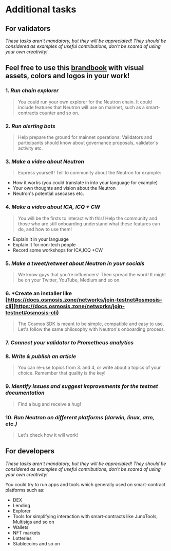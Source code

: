 # Additional tasks 

## For validators
*These tasks aren't mandatory, but they will be appreciated! They should be considered as examples of useful contributions, don't be scared of using your own creativity!*

## Feel free to use this [brandbook](https://drive.google.com/drive/folders/1bIUQ4-ejI7OX8zhYWZRy2nCgPGbQj6F7) with visual assets, colors and logos in your work!

### 1. *Run chain explorer* <br/>
> You could run your own explorer for the Neutron chain. It could include features that Neutron will use on mainnet, such as a smart-contracts counter and so on.

### 2. *Run alerting bots* <br/>
> Help prepare the ground for mainnet operations: Validators and participants should know about governance proposals, validator's activity etc.

### 3. *Make a video about Neutron* <br/>
> Express yourself! Tell to community about the Neutron for example: <br/>
- How it works (you could translate in into your language for example)
- Your own thoughts and vision about the Neutron
- Neutron's potential usecases etc. 

### 4. *Make a video about ICA, ICQ + CW* <br/>
> You will be the firsts to interact with this! Help the community and those who are still onboarding understand what these features can do, and how to use them!
- Explain it in your language
- Explain it for non-tech people
- Record some workshops for ICA,ICQ +CW 

### 5. *Make a tweet/retweet about Neutron in your socials* <br/>
> We know guys that you're influencers! Then spread the word! It might be on your Twitter, YouTube, Medium and so on. 

### 6. *Create an installer like [https://docs.osmosis.zone/networks/join-testnet#osmosis-cli](https://docs.osmosis.zone/networks/join-testnet#osmosis-cli) <br/>
> The Cosmos SDK is meant to be simple, compatible and easy to use. Let's follow the same philosophy with Neutron's onboarding process. 

### 7. *Connect your validator to Prometheus analytics* <br/>

### 8. *Write & publish an article* <br/>
> You can re-use topics from 3. and 4, or write about a topics of your choice. Remember that quality is the key! 

### 9. *Identify issues and suggest improvements for the testnet documentation* <br/>
> Find a bug and receive a hug! 

### 10. *Run Neutron on different platforms (darwin, linux, arm, etc.)* <br/>
> Let's check how it will work! 

## For developers
*These tasks aren't mandatory, but they will be appreciated! They should be considered as examples of useful contributions, don't be scared of using your own creativity!*

You could try to run apps and tools which generally used on smart-contract platforms such as:
- DEX
- Lending
- Explorer
- Tools for simplifying interaction with smart-contracts like JunoTools, Multisigs and so on
- Wallets
- NFT markets
- Lotteries
- Stablecoins and so on 
